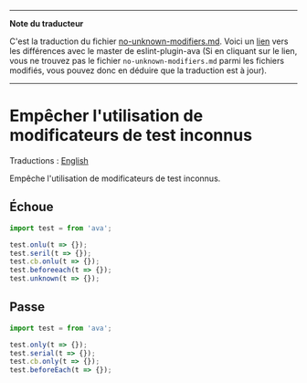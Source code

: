 ___
**Note du traducteur**

C'est la traduction du fichier [no-unknown-modifiers.md](https://github.com/avajs/eslint-plugin-ava/blob/master/docs/rules/no-unknown-modifiers.md). Voici un [lien](https://github.com/avajs/eslint-plugin-ava/compare/216cd688cded0f2b79f3f652dc2eb43353f08fc4...master#diff-a0ba13ebe08ce474c12d590c29c27bb5) vers les différences avec le master de eslint-plugin-ava (Si en cliquant sur le lien, vous ne trouvez pas le fichier `no-unknown-modifiers.md` parmi les fichiers modifiés, vous pouvez donc en déduire que la traduction est à jour).
___
# Empêcher l'utilisation de modificateurs de test inconnus

Traductions : [English](https://github.com/avajs/eslint-plugin-ava/blob/master/docs/rules/no-unknown-modifiers.md)

Empêche l'utilisation de modificateurs de test inconnus.


## Échoue

```js
import test = from 'ava';

test.onlu(t => {});
test.seril(t => {});
test.cb.onlu(t => {});
test.beforeeach(t => {});
test.unknown(t => {});
```


## Passe

```js
import test = from 'ava';

test.only(t => {});
test.serial(t => {});
test.cb.only(t => {});
test.beforeEach(t => {});
```
